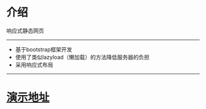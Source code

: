 # 介绍
响应式静态网页

-----------

- 基于bootstrap框架开发
- 使用了类似lazyload（懒加载）的方法降低服务器的负担
- 采用响应式布局

-----------

# [演示地址](https://dgoccc.github.io/)
